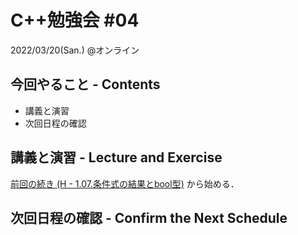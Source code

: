 # C++勉強会 #04

2022/03/20(San.) @オンライン

## 今回やること - Contents

- 講義と演習
- 次回日程の確認

## 講義と演習 - Lecture and Exercise

[前回の続き (H - 1.07.条件式の結果とbool型)](https://atcoder.jp/contests/apg4b/tasks/APG4b_h) から始める．

## 次回日程の確認 - Confirm the Next Schedule
